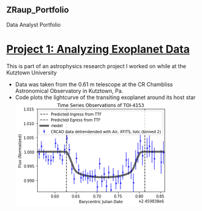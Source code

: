 ## ZRaup_Portfolio
Data Analyst Portfolio

# [Project 1: Analyzing Exoplanet Data](TOI4153.ipynb)

This is part of an astrophysics research project I worked on while at the Kutztown University
  - Data was taken from the 0.61 m telescope at the CR Chambliss Astronomical Observatory in Kutztown, Pa.
  - Code plots the lightcurve of the transiting exoplanet around its host star
![](lightkurve.png)
